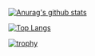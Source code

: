 [![Anurag's github stats](https://github-readme-stats.vercel.app/api?username=Trojain)](https://github.com/Trojain)


[![Top Langs](https://github-readme-stats.vercel.app/api/top-langs/?username=Trojain&layout=compact)](https://github.com/Trojain)

[![trophy](https://github-profile-trophy.vercel.app/?username=Trojain&margin-w=15)](https://github.com/Trojain)
